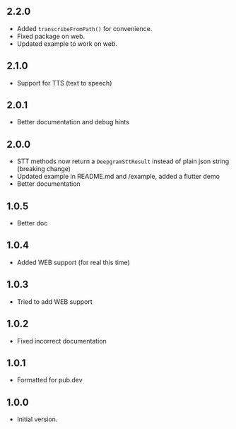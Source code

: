 ## 2.2.0
- Added `transcribeFromPath()` for convenience.
- Fixed package on web.
- Updated example to work on web.

## 2.1.0
- Support for TTS (text to speech) 

## 2.0.1
- Better documentation and debug hints

## 2.0.0
- STT methods now return a `DeepgramSttResult` instead of plain json string (breaking change)
- Updated example in README.md and /example, added a flutter demo
- Better documentation

## 1.0.5
- Better doc

## 1.0.4
- Added WEB support (for real this time)

## 1.0.3
- Tried to add WEB support

## 1.0.2
- Fixed incorrect documentation

## 1.0.1
- Formatted for pub.dev

## 1.0.0
- Initial version.
